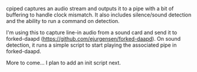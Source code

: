 cpiped captures an audio stream and outputs it to a pipe with a bit of buffering
to handle clock mismatch. It also includes silence/sound detection and the ability
to run a command on detection.

I'm using this to capture line-in audio from a sound card and send it to 
forked-daapd (https://github.com/ejurgensen/forked-daapd). On sound detection, it
runs a simple script to start playing the associated pipe in forked-daapd.

More to come... I plan to add an init script next.